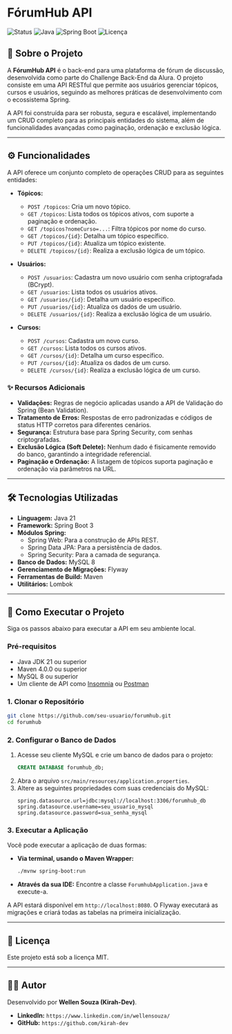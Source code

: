 # FórumHub API

![Status](https://img.shields.io/badge/status-Em%20Desenvolvimento-yellow?style=for-the-badge)
![Java](https://img.shields.io/badge/Java-21-blue?style=for-the-badge&logo=java)
![Spring Boot](https://img.shields.io/badge/Spring%20Boot-3.3.1-brightgreen?style=for-the-badge&logo=spring)
![Licença](https://img.shields.io/badge/licença-MIT-informational?style=for-the-badge)

## 📖 Sobre o Projeto

A **FórumHub API** é o back-end para uma plataforma de fórum de discussão, desenvolvida como parte do Challenge Back-End da Alura. O projeto consiste em uma API RESTful que permite aos usuários gerenciar tópicos, cursos e usuários, seguindo as melhores práticas de desenvolvimento com o ecossistema Spring.

A API foi construída para ser robusta, segura e escalável, implementando um CRUD completo para as principais entidades do sistema, além de funcionalidades avançadas como paginação, ordenação e exclusão lógica.

---

## ⚙️ Funcionalidades

A API oferece um conjunto completo de operações CRUD para as seguintes entidades:

*   **Tópicos:**
    *   `POST /topicos`: Cria um novo tópico.
    *   `GET /topicos`: Lista todos os tópicos ativos, com suporte a paginação e ordenação.
    *   `GET /topicos?nomeCurso=...`: Filtra tópicos por nome do curso.
    *   `GET /topicos/{id}`: Detalha um tópico específico.
    *   `PUT /topicos/{id}`: Atualiza um tópico existente.
    *   `DELETE /topicos/{id}`: Realiza a exclusão lógica de um tópico.

*   **Usuários:**
    *   `POST /usuarios`: Cadastra um novo usuário com senha criptografada (BCrypt).
    *   `GET /usuarios`: Lista todos os usuários ativos.
    *   `GET /usuarios/{id}`: Detalha um usuário específico.
    *   `PUT /usuarios/{id}`: Atualiza os dados de um usuário.
    *   `DELETE /usuarios/{id}`: Realiza a exclusão lógica de um usuário.

*   **Cursos:**
    *   `POST /cursos`: Cadastra um novo curso.
    *   `GET /cursos`: Lista todos os cursos ativos.
    *   `GET /cursos/{id}`: Detalha um curso específico.
    *   `PUT /cursos/{id}`: Atualiza os dados de um curso.
    *   `DELETE /cursos/{id}`: Realiza a exclusão lógica de um curso.

### ✨ Recursos Adicionais
- **Validações:** Regras de negócio aplicadas usando a API de Validação do Spring (Bean Validation).
- **Tratamento de Erros:** Respostas de erro padronizadas e códigos de status HTTP corretos para diferentes cenários.
- **Segurança:** Estrutura base para Spring Security, com senhas criptografadas.
- **Exclusão Lógica (Soft Delete):** Nenhum dado é fisicamente removido do banco, garantindo a integridade referencial.
- **Paginação e Ordenação:** A listagem de tópicos suporta paginação e ordenação via parâmetros na URL.

---

## 🛠️ Tecnologias Utilizadas

- **Linguagem:** Java 21
- **Framework:** Spring Boot 3
- **Módulos Spring:**
    - Spring Web: Para a construção de APIs REST.
    - Spring Data JPA: Para a persistência de dados.
    - Spring Security: Para a camada de segurança.
- **Banco de Dados:** MySQL 8
- **Gerenciamento de Migrações:** Flyway
- **Ferramentas de Build:** Maven
- **Utilitários:** Lombok

---

## 🚀 Como Executar o Projeto

Siga os passos abaixo para executar a API em seu ambiente local.

### Pré-requisitos
- Java JDK 21 ou superior
- Maven 4.0.0 ou superior
- MySQL 8 ou superior
- Um cliente de API como [Insomnia](https://insomnia.rest/) ou [Postman](https://www.postman.com/)

### 1. Clonar o Repositório
```bash
git clone https://github.com/seu-usuario/forumhub.git
cd forumhub
```

### 2. Configurar o Banco de Dados
1.  Acesse seu cliente MySQL e crie um banco de dados para o projeto:
    ```sql
    CREATE DATABASE forumhub_db;
    ```
2.  Abra o arquivo `src/main/resources/application.properties`.
3.  Altere as seguintes propriedades com suas credenciais do MySQL:
    ```properties
    spring.datasource.url=jdbc:mysql://localhost:3306/forumhub_db
    spring.datasource.username=seu_usuario_mysql
    spring.datasource.password=sua_senha_mysql
    ```

### 3. Executar a Aplicação
Você pode executar a aplicação de duas formas:

- **Via terminal, usando o Maven Wrapper:**
  ```bash
  ./mvnw spring-boot:run
  ```
- **Através da sua IDE:** Encontre a classe `ForumhubApplication.java` e execute-a.

A API estará disponível em `http://localhost:8080`. O Flyway executará as migrações e criará todas as tabelas na primeira inicialização.

---

## 📝 Licença

Este projeto está sob a licença MIT. 

---

## 👨‍💻 Autor

Desenvolvido por **Wellen Souza (Kirah-Dev)**.

- **LinkedIn:** `https://www.linkedin.com/in/wellensouza/`
- **GitHub:** `https://github.com/kirah-dev`